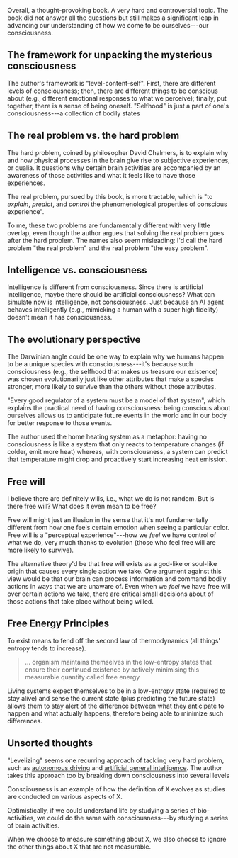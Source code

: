 <!-- 2024-being-you -->

Overall, a thought-provoking book. A very hard and controversial topic. The book did not answer all the questions but still makes a significant leap in advancing our understanding of how we come to be ourselves---our consciousness.

## The framework for unpacking the mysterious consciousness
The author's framework is "level-content-self". First, there are different levels of consciousness; then, there are different things to be conscious about (e.g., different emotional responses to what we perceive); finally, put together, there is a sense of being oneself. "Selfhood" is just a part of one's consciousness---a collection of bodily states

## The real problem vs. the hard problem
The hard problem, coined by philosopher David Chalmers, is to explain why and how physical processes in the brain give rise to subjective experiences, or qualia. It questions why certain brain activities are accompanied by an awareness of those activities and what it feels like to have those experiences.

The real problem, pursued by this book, is more tractable, which is "to *explain*, *predict*, and *control* the phenomenological properties of conscious experience".

To me, these two problems are fundamentally different with very little overlap, even though the author argues that solving the real problem goes after the hard problem. The names also seem misleading: I'd call the hard problem "the real problem" and the real problem "the easy problem".

## Intelligence vs. consciousness
Intelligence is different from consciousness. Since there is artificial intelligence, maybe there should be artificial consciousness? What can simulate now is intelligence, not consciousness. Just because an AI agent behaves intelligently (e.g., mimicking a human with a super high fidelity) doesn't mean it has consciousness.

## The evolutionary perspective
The Darwinian angle could be one way to explain why we humans happen to be a unique species with consciousness---it's because such consciousness (e.g., the selfhood that makes us treasure our existence) was chosen evolutionarily just like other attributes that make a species stronger, more likely to survive than the others without those attributes.

"Every good regulator of a system must be a model of that system", which explains the practical need of having consciousness: being conscious about ourselves allows us to anticipate future events in the world and in our body for better response to those events.

The author used the home heating system as a metaphor: having no consciousness is like a system that only reacts to temperature changes (if colder, emit more heat) whereas, with consciousness, a system can predict that temperature might drop and proactively start increasing heat emission.

## Free will
I believe there are definitely wills, i.e., what we do is not random. But is there free will? What does it even mean to be free?

Free will might just an illusion in the sense that it's not fundamentally different from how one feels certain emotion when seeing a particular color. Free will is a "perceptual experience"---how we *feel* we have control of what we do, very much thanks to evolution (those who feel free will are more likely to survive).

The alternative theory'd be that free will exists as a god-like or soul-like origin that causes every single action we take. One argument against this view would be that our brain can process information and command bodily actions in ways that we are unaware of. Even when we *feel* we have free will over certain actions we take, there are critical small decisions about of those actions that take place without being willed.

## Free Energy Principles
To exist means to fend off the second law of thermodynamics (all things' entropy tends to increase).

> ... organism maintains themselves in the low-entropy states that ensure their continued existence by actively minimising this measurable quantity called free energy

Living systems expect themselves to be in a low-entropy state (required to stay alive) and sense the current state (plus predicting the future state) allows them to stay alert of the difference between what they anticipate to happen and what actually happens, therefore being able to minimize such differences.

## Unsorted thoughts
"Levelizing" seems one recurring approach of tackling very hard problem, such as [autonomous driving](https://www.sae.org/standards/content/j3016_202104/) and [artificial general intelligence](https://arxiv.org/abs/2311.02462). The author takes this approach too by breaking down consciousness into several levels

Consciousness is an example of how the definition of X evolves as studies are conducted on various aspects of X.

Optimistically, if we could understand life by studying a series of bio-activities, we could do the same with consciousness---by studying a series of brain activities.

When we choose to measure something about X, we also choose to ignore the other things about X that are not measurable.